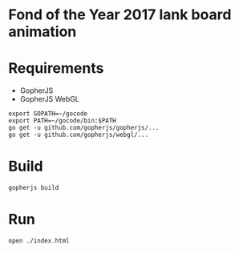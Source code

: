 Fond of the Year 2017 lank board animation
==========================================

# Requirements

- GopherJS
- GopherJS WebGL

```
export GOPATH=~/gocode
export PATH=~/gocode/bin:$PATH
go get -u github.com/gopherjs/gopherjs/...
go get -u github.com/gopherjs/webgl/...
```

# Build

```
gopherjs build
```

# Run

```
open ./index.html
```
